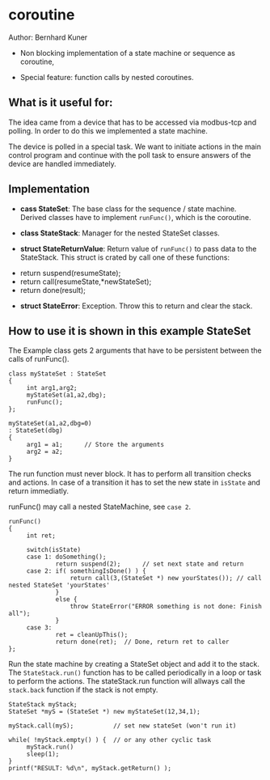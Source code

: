 # coroutine

Author: Bernhard Kuner

* Non blocking implementation of a state machine or sequence as coroutine,

* Special feature: function calls by nested coroutines.

## What is it useful for:

The idea came from a device that has to be accessed via modbus-tcp and polling. In order to 
do this we implemented a state machine.

The device is polled in a special task. We want to initiate actions in the main control program
and continue with the poll task to ensure answers of the device are handled immediately.

## Implementation

* **cass StateSet**: The base class for the sequence / state machine. Derived classes have to 
implement `runFunc()`, which is the coroutine.

* **class StateStack**: Manager for the nested StateSet classes.

* **struct StateReturnValue**: Return value of `runFunc()` to pass data to the StateStack.
  This struct is crated by call one of these functions: 
  
- return suspend(resumeState);
- return call(resumeState,*newStateSet);
- return done(result);

* **struct StateError**: Exception. Throw this to return and clear the stack. 

## How to use it is shown in this example StateSet

The Example class gets 2 arguments that have to be persistent between the calls of runFunc().

```
class myStateSet : StateSet
{
     int arg1,arg2;
     myStateSet(a1,a2,dbg);
     runFunc();
};

myStateSet(a1,a2,dbg=0)
: StateSet(dbg)
{
     arg1 = a1;      // Store the arguments
     arg2 = a2;
}
```

The run function must never block. It has to perform all transition checks and actions. In case of a transition
it has to set the new state in `isState` and return immediatly.

runFunc() may call a nested StateMachine, see `case 2`.

```
runFunc()
{
     int ret;

     switch(isState)
     case 1: doSomething();
             return suspend(2);      // set next state and return
     case 2: if( somethingIsDone() ) {
                 return call(3,(StateSet *) new yourStates()); // call nested StateSet 'yourStates'
             }
             else {
                 throw StateError("ERROR something is not done: Finish all");
             }
     case 3:
             ret = cleanUpThis();
             return done(ret);  // Done, return ret to caller
};
```

Run the state machine by creating a StateSet object and add it to the stack. The `StateStack.run()` function
has to be called periodically in a loop or task to perform the actions. The stateStack.run function will
allways call the `stack.back` function if the stack is not empty.

```
StateStack myStack;
StateSet *myS = (StateSet *) new myStateSet(12,34,1);

myStack.call(myS);           // set new stateSet (won't run it)

while( !myStack.empty() ) {  // or any other cyclic task
     myStack.run()
     sleep(1);
}
printf("RESULT: %d\n", myStack.getReturn() );
```
